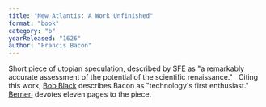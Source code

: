 ```yaml
---
title: "New Atlantis: A Work Unfinished"
format: "book"
category: "b"
yearReleased: "1626"
author: "Francis Bacon"
---
```


Short piece of utopian speculation, described by <a href="http://www.sf-encyclopedia.com/entry/bacon_francis">SFE</a> as "a  remarkably accurate assessment of the potential of the scientific renaissance."
 
Citing this work, <a href="biblio.htm#Black">Bob Black</a>  describes Bacon as "technology's first enthusiast." <a href="biblio.htm#Berneri"> Berneri</a> devotes eleven pages to the piece.
 
